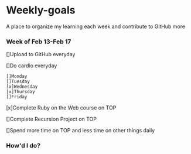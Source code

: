 # Weekly-goals
A place to organize my learning each week and contribute to GitHub more

### Week of Feb 13-Feb 17

[]Upload to GitHub everyday

[]Do cardio everyday

    []Monday
    []Tuesday
    [x]Wednesday
    [x]Thursday
    []Friday

[x]Complete Ruby on the Web course on TOP

[]Complete Recursion Project on TOP

[]Spend more time on TOP and less time on other things daily

### How'd I do?

